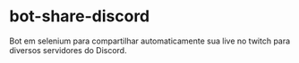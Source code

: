 # bot-share-discord
Bot em selenium para compartilhar automaticamente sua live no twitch para diversos servidores do Discord.
